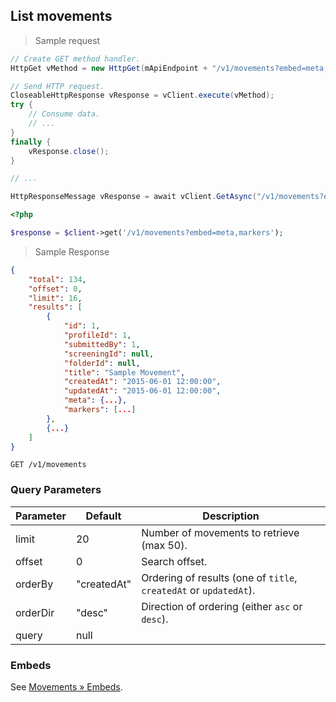 ## List movements

> Sample request

```java
// Create GET method handler.
HttpGet vMethod = new HttpGet(mApiEndpoint + "/v1/movements?embed=meta,markers");

// Send HTTP request.
CloseableHttpResponse vResponse = vClient.execute(vMethod);
try {
    // Consume data.
    // ...
}
finally {
    vResponse.close();
}
```

```c
// ...
```

```csharp
HttpResponseMessage vResponse = await vClient.GetAsync("/v1/movements?embed=meta,markers");
```

```php
<?php

$response = $client->get('/v1/movements?embed=meta,markers');
```

> Sample Response

```json
{
    "total": 134,
    "offset": 0,
    "limit": 16,
    "results": [
        {
            "id": 1,
            "profileId": 1,
            "submittedBy": 1,
            "screeningId": null,
            "folderId": null,
            "title": "Sample Movement",
            "createdAt": "2015-06-01 12:00:00",
            "updatedAt": "2015-06-01 12:00:00",
            "meta": {...},
            "markers": [...]
        },
        {...}
    ]
}
```

`GET /v1/movements`

### Query Parameters

Parameter | Default | Description
--------- | ------- | -----------
limit | 20 | Number of movements to retrieve (max 50).
offset | 0 | Search offset.
orderBy | "createdAt" | Ordering of results (one of `title`, `createdAt` or `updatedAt`).
orderDir | "desc" | Direction of ordering (either `asc` or `desc`).
query | null |

### Embeds

See [Movements &raquo; Embeds](#embeds-for-movements).
